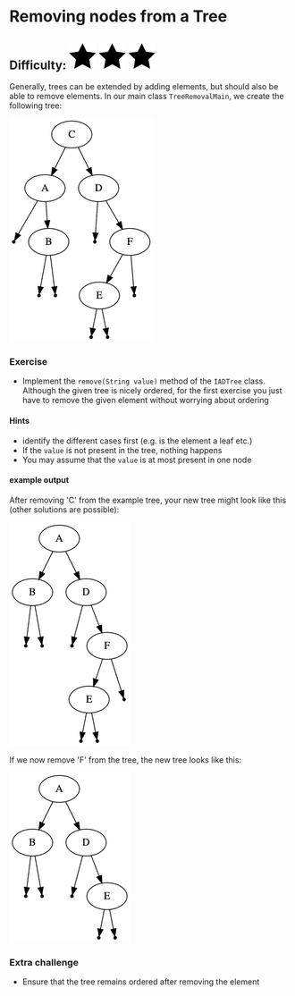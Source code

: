 # Removing nodes from a Tree
## Difficulty: ![Filled](../resources/star-filled.svg) ![Filled](../resources/star-filled.svg) ![Filled](../resources/star-filled.svg)

Generally, trees can be extended by adding elements, but should also be able to remove elements. In our main class `TreeRemovalMain`, we create the following tree:

![removal_tree.png](..%2Fresources%2Fremoval_tree.png)


### Exercise
* Implement the `remove(String value)` method of the `IADTree` class. Although the given tree is nicely ordered, for the first exercise you just have to remove the given element without worrying about ordering

#### Hints 
* identify the different cases first (e.g. is the element a leaf etc.)
* If the `value` is not present in the tree, nothing happens
* You may assume that the `value` is at most present in one node

#### example output
After removing 'C' from the example tree, your new tree might look like this (other solutions are possible):

![tree_removed_c.png](tree_removed_c.png)

If we now remove 'F' from the tree, the new tree looks like this:

![tree_removed_f.png](tree_removed_f.png)

### Extra challenge
* Ensure that the tree remains ordered after removing the element


<br/>
<br/>


